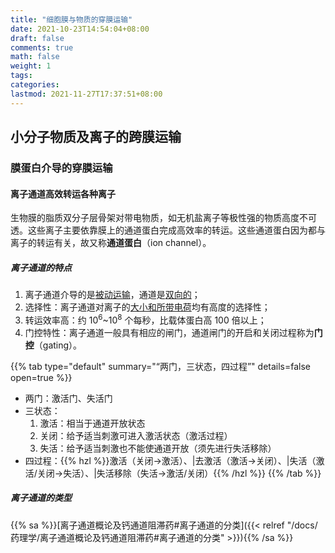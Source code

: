 ```yaml
---
title: "细胞膜与物质的穿膜运输"
date: 2021-10-23T14:54:04+08:00
draft: false
comments: true
math: false
weight: 1
tags:
categories:
lastmod: 2021-11-27T17:37:51+08:00
---
```


## 小分子物质及离子的跨膜运输

### 膜蛋白介导的穿膜运输

#### 离子通道高效转运各种离子

生物膜的脂质双分子层骨架对带电物质，如无机盐离子等极性强的物质高度不可透。这些离子主要依靠膜上的通道蛋白完成高效率的转运。这些通道蛋白因为都与离子的转运有关，故又称**通道蛋白**（ion channel）。

##### 离子通道的特点

1. 离子通道介导的是<ins>被动运输</ins>，通道是<ins>双向的</ins>；
2. 选择性：离子通道对离子的<ins>大小和所带电荷</ins>均有高度的选择性；
3. 转运效率高：约 10<sup>6</sup>~10<sup>8</sup> 个每秒，比载体蛋白高 100 倍以上；
4. 门控特性：离子通道一般具有相应的闸门，通道闸门的开启和关闭过程称为**门控**（gating）。

{{% tab type="default" summary="“两门，三状态，四过程”" details=false open=true %}}
- 两门：激活门、失活门
- 三状态：
    1. 激活：相当于通道开放状态
    2. 关闭：给予适当刺激可进入激活状态（激活过程）
    3. 失活：给予适当刺激也不能使通道开放（须先进行失活移除）
- 四过程：{{% hzl %}}激活（关闭→激活）、|去激活（激活→关闭）、|失活（激活/关闭→失活）、|失活移除（失活→激活/关闭）{{% /hzl %}}
{{% /tab %}}

##### 离子通道的类型

{{% sa %}}[离子通道概论及钙通道阻滞药#离子通道的分类]({{< relref "/docs/药理学/离子通道概论及钙通道阻滞药#离子通道的分类" >}}){{% /sa %}}
